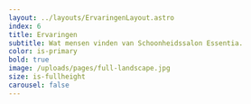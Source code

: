 ```yaml
---
layout: ../layouts/ErvaringenLayout.astro
index: 6
title: Ervaringen
subtitle: Wat mensen vinden van Schoonheidssalon Essentia.
color: is-primary
bold: true
image: /uploads/pages/full-landscape.jpg
size: is-fullheight
carousel: false
---
```

